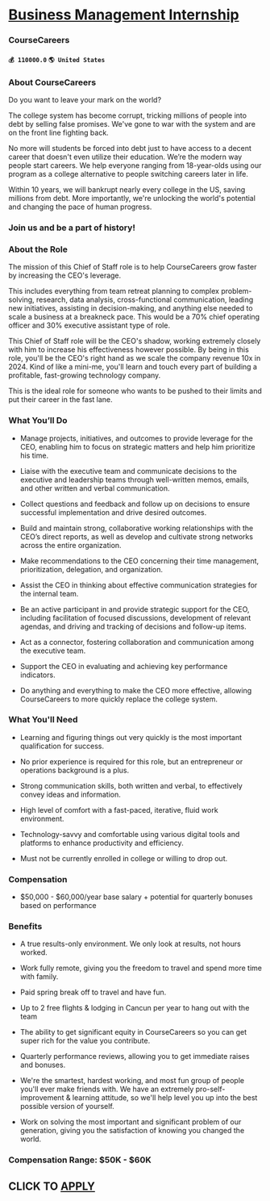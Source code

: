 # [Business Management Internship](https://www.remotewlb.com/apply/business-management-internship)  
### CourseCareers  
#### `💰 110000.0` `🌎 United States`  

### About CourseCareers

Do you want to leave your mark on the world?

The college system has become corrupt, tricking millions of people into debt by selling false promises. We've gone to war with the system and are on the front line fighting back.

No more will students be forced into debt just to have access to a decent career that doesn't even utilize their education. We’re the modern way people start careers. We help everyone ranging from 18-year-olds using our program as a college alternative to people switching careers later in life.

Within 10 years, we will bankrupt nearly every college in the US, saving millions from debt. More importantly, we're unlocking the world's potential and changing the pace of human progress.

### Join us and be a part of history!

### About the Role

The mission of this Chief of Staff role is to help CourseCareers grow faster by increasing the CEO's leverage.

This includes everything from team retreat planning to complex problem-solving, research, data analysis, cross-functional communication, leading new initiatives, assisting in decision-making, and anything else needed to scale a business at a breakneck pace. This would be a 70% chief operating officer and 30% executive assistant type of role.

This Chief of Staff role will be the CEO's shadow, working extremely closely with him to increase his effectiveness however possible. By being in this role, you'll be the CEO's right hand as we scale the company revenue 10x in 2024. Kind of like a mini-me, you'll learn and touch every part of building a profitable, fast-growing technology company.

This is the ideal role for someone who wants to be pushed to their limits and put their career in the fast lane.

### What You’ll Do

  * Manage projects, initiatives, and outcomes to provide leverage for the CEO, enabling him to focus on strategic matters and help him prioritize his time.

  * Liaise with the executive team and communicate decisions to the executive and leadership teams through well-written memos, emails, and other written and verbal communication.

  * Collect questions and feedback and follow up on decisions to ensure successful implementation and drive desired outcomes.

  * Build and maintain strong, collaborative working relationships with the CEO’s direct reports, as well as develop and cultivate strong networks across the entire organization.

  * Make recommendations to the CEO concerning their time management, prioritization, delegation, and organization.

  * Assist the CEO in thinking about effective communication strategies for the internal team.

  * Be an active participant in and provide strategic support for the CEO, including facilitation of focused discussions, development of relevant agendas, and driving and tracking of decisions and follow-up items.

  * Act as a connector, fostering collaboration and communication among the executive team.

  * Support the CEO in evaluating and achieving key performance indicators.

  * Do anything and everything to make the CEO more effective, allowing CourseCareers to more quickly replace the college system. 

### What You'll Need

  * Learning and figuring things out very quickly is the most important qualification for success. 

  * No prior experience is required for this role, but an entrepreneur or operations background is a plus. 

  * Strong communication skills, both written and verbal, to effectively convey ideas and information.

  * High level of comfort with a fast-paced, iterative, fluid work environment.

  * Technology-savvy and comfortable using various digital tools and platforms to enhance productivity and efficiency.

  * Must not be currently enrolled in college or willing to drop out. 

### Compensation

  * $50,000 - $60,000/year base salary + potential for quarterly bonuses based on performance

### Benefits

  * A true results-only environment. We only look at results, not hours worked. 

  * Work fully remote, giving you the freedom to travel and spend more time with family. 

  * Paid spring break off to travel and have fun.

  * Up to 2 free flights & lodging in Cancun per year to hang out with the team

  * The ability to get significant equity in CourseCareers so you can get super rich for the value you contribute.

  * Quarterly performance reviews, allowing you to get immediate raises and bonuses. 

  * We're the smartest, hardest working, and most fun group of people you'll ever make friends with. We have an extremely pro-self-improvement & learning attitude, so we'll help level you up into the best possible version of yourself.

  * Work on solving the most important and significant problem of our generation, giving you the satisfaction of knowing you changed the world.

### Compensation Range: $50K - $60K

  
## CLICK TO [APPLY](https://www.remotewlb.com/apply/business-management-internship)

